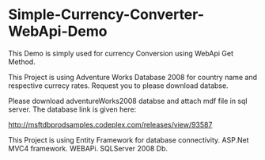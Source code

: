 # Simple-Currency-Converter-WebApi-Demo

This Demo is simply used for currency Conversion using WebApi Get Method.

This Project is using Adventure Works Database 2008 for country name and respective currecy rates. Request you to please download databse.

Please download adventureWorks2008 databse and attach mdf file in sql server. The database link is given here:

http://msftdbprodsamples.codeplex.com/releases/view/93587

This Project is using 
Entity Framework for database connectivity.
ASP.Net MVC4 framework.
WEBAPi.
SQLServer 2008 Db.
